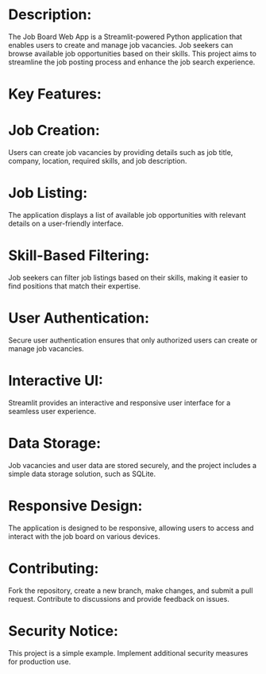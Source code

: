 # Description:

The Job Board Web App is a Streamlit-powered Python application that enables users to create and manage job vacancies. Job seekers can browse available job opportunities based on their skills. This project aims to streamline the job posting process and enhance the job search experience.

# Key Features:

# Job Creation:

Users can create job vacancies by providing details such as job title, company, location, required skills, and job description.

# Job Listing:

The application displays a list of available job opportunities with relevant details on a user-friendly interface.

# Skill-Based Filtering:

Job seekers can filter job listings based on their skills, making it easier to find positions that match their expertise.

# User Authentication:

Secure user authentication ensures that only authorized users can create or manage job vacancies.

# Interactive UI:

Streamlit provides an interactive and responsive user interface for a seamless user experience.

# Data Storage:

Job vacancies and user data are stored securely, and the project includes a simple data storage solution, such as SQLite.

# Responsive Design:

The application is designed to be responsive, allowing users to access and interact with the job board on various devices.

# Contributing:

Fork the repository, create a new branch, make changes, and submit a pull request.
Contribute to discussions and provide feedback on issues.

# Security Notice:

This project is a simple example. Implement additional security measures for production use.
